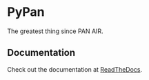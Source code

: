 # PyPan
The greatest thing since PAN AIR.

## Documentation
Check out the documentation at [ReadTheDocs](pypan.readthedocs.io).

